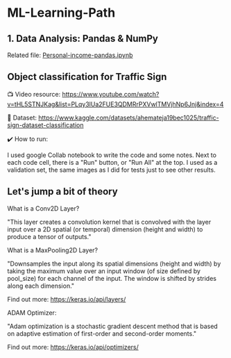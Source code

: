 # ML-Learning-Path

## 1. Data Analysis: Pandas & NumPy

Related file: [Personal-income-pandas.ipynb](https://github.com/Carinaaa/ML-Learning-Path/blob/main/Personal_income_pandas.ipynb)

## Object classification for Traffic Sign

:tv: Video resource: https://www.youtube.com/watch?v=tHL5STNJKag&list=PLqy3lUa2FUE3QDMRrPXVwlTMVjhNp6Jnj&index=4

:newspaper: Dataset: https://www.kaggle.com/datasets/ahemateja19bec1025/traffic-sign-dataset-classification

:heavy_check_mark: How to run:

I used google Collab notebook to write the code and some notes.
Next to each code cell, there is a "Run" button, or "Run All" at the top.
I used as a validation set, the same images as I did for tests just to see other results.

## Let's jump a bit of theory

What is a Conv2D Layer?

"This layer creates a convolution kernel that is convolved with the layer input over a 2D spatial (or temporal) dimension (height and width) to produce a tensor of outputs."

What is a MaxPooling2D Layer?

"Downsamples the input along its spatial dimensions (height and width) by taking the maximum value over an input window (of size defined by pool_size) for each channel of the input. The window is shifted by strides along each dimension."

Find out more: https://keras.io/api/layers/

ADAM Optimizer:

"Adam optimization is a stochastic gradient descent method that is based on adaptive estimation of first-order and second-order moments."

Find out more: https://keras.io/api/optimizers/


